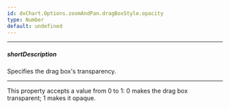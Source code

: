 ```yaml
---
id: dxChart.Options.zoomAndPan.dragBoxStyle.opacity
type: Number
default: undefined
---
```

---
##### shortDescription
Specifies the drag box's transparency.

---
This property accepts a value from 0 to 1: 0 makes the drag box transparent; 1 makes it opaque.